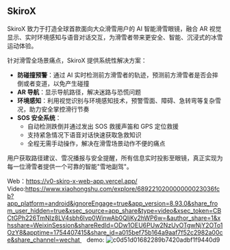 ## SkiroX

SkiroX 致力于打造全球首款面向大众滑雪用户的 AI 智能滑雪眼镜，融合 AR 视觉显示、实时环境感知与语音对话交互，为滑雪者带来更安全、智能、沉浸式的冰雪运动体验。

针对滑雪全场景痛点，SkiroX 提供系统性解决方案：

- **防碰撞预警**：通过 AI 实时检测前方滑雪者的轨迹，预测前方滑雪者是否会摔倒或者变道，以免产生碰撞
- **AR 导航**：显示导航路径，解决迷路与恐慌问题
- **环境感知**：利用视觉识别与环境感知技术，预警雪面、障碍、急转弯等复杂雪况，助力安全掌控滑行节奏
- **SOS 安全系统**：
  - 自动检测跌倒并通过发出 SOS 救援声笛和 GPS 定位救援
  - 支持紧急情况下语音对话快速获取急救知识
  - 全程无需手动操作，解决在滑雪场景动作不便的痛点

用户获取路径建议、雪况播报与安全提醒，所有信息实时投影至眼镜，真正实现为每一位滑雪者提供一个可靠的智能"雪地副驾"。

Web：https://v0-skiro-x-web-app.vercel.app/
Video:https://www.xiaohongshu.com/explore/689221020000000023036fcb?app_platform=android&ignoreEngage=true&app_version=8.93.0&share_from_user_hidden=true&xsec_source=app_share&type=video&xsec_token=CBCtGPh226TmNIz8LV4sbh6Ivp0WinwAb0QljKy2hWP6w=&author_share=1&xhsshare=WeixinSession&shareRedId=ODw1OEU6PUw2NzUyOTgwNjY2OTo1OzY8&apptime=1754407415&share_id=a015bef75b164a9aaf7f52c2982a00ce&share_channel=wechat 
 
demo:
![c0d51d01682289b7420adbf1f9440d9](https://github.com/user-attachments/assets/e914ad6a-334f-4488-9fbe-a23d41e4ce00)

